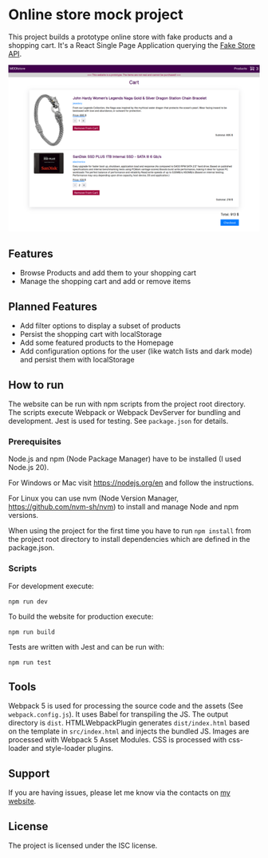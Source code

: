 # Online store mock project

This project builds a prototype online store with fake products and a shopping cart. It's a React Single Page Application querying the [Fake Store API](https://fakestoreapi.com/).

![Screenshot of online store mock application showcasing the shopping cart](online-store-mock_example.png)

## Features

- Browse Products and add them to your shopping cart
- Manage the shopping cart and add or remove items

## Planned Features

- Add filter options to display a subset of products
- Persist the shopping cart with localStorage
- Add some featured products to the Homepage
- Add configuration options for the user (like watch lists and dark mode) and persist them with localStorage

## How to run

The website can be run with npm scripts from the project root directory. The scripts execute Webpack or Webpack DevServer for bundling and development. Jest is used for testing. See `package.json` for details.

### Prerequisites

Node.js and npm (Node Package Manager) have to be installed (I used Node.js 20).

For Windows or Mac visit https://nodejs.org/en and follow the instructions.

For Linux you can use nvm (Node Version Manager, https://github.com/nvm-sh/nvm) to install and manage Node and npm versions.

When using the project for the first time you have to run `npm install` from the project root directory to install dependencies which are defined in the package.json.

### Scripts

For development execute:

    npm run dev

To build the website for production execute:

    npm run build

Tests are written with Jest and can be run with:

    npm run test

## Tools

Webpack 5 is used for processing the source code and the assets (See `webpack.config.js`). It uses Babel for transpiling the JS. The output directory is `dist`. HTMLWebpackPlugin generates `dist/index.html` based on the template in `src/index.html` and injects the bundled JS. Images are processed with Webpack 5 Asset Modules. CSS is processed with css-loader and style-loader plugins.

## Support

If you are having issues, please let me know via the contacts on [my website](https://sjohannknecht.de).

## License

The project is licensed under the ISC license.
